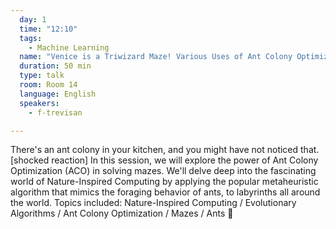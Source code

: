 ```yaml
---
  day: 1
  time: "12:10"
  tags:
    - Machine Learning
  name: "Venice is a Triwizard Maze! Various Uses of Ant Colony Optimization."
  duration: 50 min
  type: talk
  room: Room 14
  language: English
  speakers:
    - f-trevisan

---
```

There's an ant colony in your kitchen, and you might have not noticed that. [shocked reaction] In this session, we will explore the power of Ant Colony Optimization (ACO) in solving mazes. We'll delve deep into the fascinating world of Nature-Inspired Computing by applying the popular metaheuristic algorithm that mimics the foraging behavior of ants, to labyrinths all around the world. Topics included: Nature-Inspired Computing / Evolutionary Algorithms / Ant Colony Optimization / Mazes / Ants 🐜
  